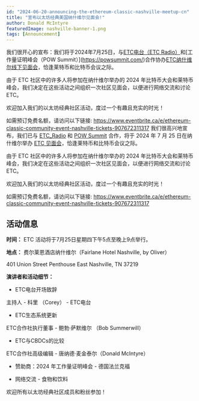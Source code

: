 ```yaml
---
id: "2024-06-20-announcing-the-ethereum-classic-nashville-meetup-cn"
title: "宣布以太坊经典美国纳什维尔见面会!"
author: Donald McIntyre
featuredImage: nashville-banner-1.png
tags: [Announcement]
---
```


我们很开心的宣布：我们将于2024年7月25日，与[ETC电台（ETC Radio）](https://x.com/ETC_Radio_)和[工作量证明峰会（POW Summit）](https://powsummit.com/)合作协办[ETC纳什维尔线下见面会](https://www.eventbrite.ca/e/ethereum-classic-community-event-nashville-tickets-907672311317)，恰逢莱特币和比特币会议之际。

由于 ETC 社区中的许多人将参加在纳什维尔举办的 2024 年比特币大会和莱特币峰会，我们决定在这些活动之间组织一次社区见面会，以便进行网络交流和讨论 ETC。

欢迎加入我们的以太坊经典社区活动，度过一个有趣且充实的时光！

如需预订免费名额，请访问以下链接: https://www.eventbrite.ca/e/ethereum-classic-community-event-nashville-tickets-907672311317
我们很高兴地宣布，我们已与 [ETC_Radio](https://x.com/ETC_Radio_) 和 [POW Summit](https://powsummit.com/) 合作，将于 2024 年 7 月 25 日在纳什维尔举办 [ETC 见面会](https://www.eventbrite.ca/e/ethereum-classic-community-event-nashville-tickets-907672311317)，恰逢莱特币和比特币会议之际。

由于 ETC 社区中的许多人将参加在纳什维尔举办的 2024 年比特币大会和莱特币峰会，我们决定在这些活动之间组织一次社区见面会，以便进行网络交流和讨论 ETC。

欢迎加入我们的以太坊经典社区活动，度过一个有趣且充实的时光！

如需预订免费名额，请访问以下链接: https://www.eventbrite.ca/e/ethereum-classic-community-event-nashville-tickets-907672311317

## 活动信息

**时间：** ETC 活动将于7月25日星期四下午5点至晚上9点举行。

**地点：** 费尔莱恩酒店纳什维尔（Fairlane Hotel Nashville, by Oliver）

401 Union Street Penthouse East Nashville, TN 37219

**演讲者和活动细节：**

- ETC电台开场致辞

主持人 - 科里 （Corey） - ETC电台

- ETC生态系统更新

ETC合作社执行董事 - 鲍勃·萨默维尔 （Bob Summerwill）

- ETC与CBDCs的比较

ETC合作社高级编辑 - 唐纳德·麦金泰尔（Donald McIntyre）

- 赞助商：2024 年工作量证明峰会 - 德国法兰克福

- 网络交流 - 食物和饮料

欢迎所有以太坊经典社区成员和粉丝参加！
